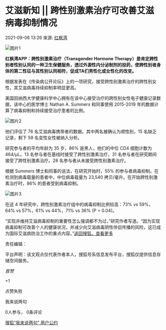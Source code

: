 # 艾滋新知 || 跨性别激素治疗可改善艾滋病毒抑制情况

2021-09-06 13:26 来源: [红枫湾](https://www.sohu.com/a/488042301_527250?spm=smpc.content-abroad.content.1.1730986785250BoW6c34)

![图片1](https://p5.itc.cn/q_70/images01/20210906/3e7dbb4fda8f4cac91a3ba89caff2a4c.png)

**红枫湾APP：跨性别激素治疗（Transgender Hormone Therapy）是肯定跨性别者性别认同的一种卫生保健服务，透过外源性内分泌制剂的投药，使跨性别者身体的第二性征与其性别认同相符，促成TA们男性化或女性化的改变。**

根据发表在《传染病公开论坛》上的一项研究，接受跨性别激素治疗的跨性别女性，其艾滋病毒持续抑制率明显更高。

美国田纳西大学健康科学中心拥有在该中心接受治疗的跨性别女性电子健康记录数据，该中心的医学博士 Nathan A. Summers 和同事使用 2015-2019 年的数据计算了病毒抑制和持续接受治疗患者的比例。

![图片2](https://p7.itc.cn/q_70/images01/20210906/977a986038bf4df68b3b65dc3342cc1b.png)

他们评估了 76 名艾滋病毒携带者的数据。其中两名被确认为顺性别，15 名缺乏记录，剩下 59 名变性女性被纳入分析。

研究参与者的平均年龄为 35 岁，86% 是黑人，他们的中位 CD4 细胞计数为 464/µL。13 名参与者在基线时接受了跨性别激素治疗，31 名参与者在研究期间接受了跨性别激素治疗。28 名参与者从未接受跨性别激素治疗。

根据 Summers 博士和同事的说法，在研究开始时，55% 的参与者病毒抑制。在检测到病毒载量的患者中，中位病毒载量为 23,540 拷贝/毫升。在开始跨性别激素治疗时，86% 的患者受到病毒抑制。

![图片3](https://p0.itc.cn/q_70/images01/20210906/dada4761cbea4928bed859edbc5dd456.png)

在这 4 年研究中，跨性别激素治疗组中的病毒抑制比例较高：73% vs 59%，64% vs 57%，61% vs 44%，71% vs 36% (P = 0.04)。

“实现并维持艾滋病毒抑制的重要性怎么强调都不为过，”研究作者写道。“因为实现病毒抑制可改善个人的健康状况，并减少向艾滋病毒阴性伴侣传播的风险，这已成为国际艾滋病防治工作的重点内容。”[返回搜狐，查看更多](https://www.sohu.com/?strategyid=00001&spm=smpc.content-abroad.content.2.1730986785250BoW6c34 "点击进入搜狐首页")

责任编辑：

平台声明：该文观点仅代表作者本人，搜狐号系信息发布平台，搜狐仅提供信息存储空间服务。

_首赞_

+1

点赞失败

我来说两句

0人参与， 0条评论

[搜狐“我来说两句” 用户公约](http://zt.pinglun.sohu.com/s2014/sljyhgy/index.shtml)